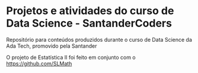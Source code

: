 # Projetos e atividades do curso de Data Science - SantanderCoders

Repositório para conteúdos produzidos durante o curso de Data Science da Ada Tech, promovido pela Santander

O projeto de Estatística II foi feito em conjunto com o https://github.com/SLMath
